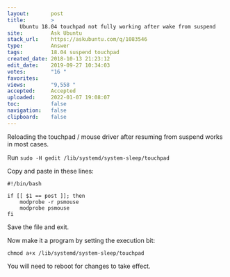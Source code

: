 ```yaml
---
layout:       post
title:        >
    Ubuntu 18.04 touchpad not fully working after wake from suspend
site:         Ask Ubuntu
stack_url:    https://askubuntu.com/q/1083546
type:         Answer
tags:         18.04 suspend touchpad
created_date: 2018-10-13 21:23:12
edit_date:    2019-09-27 10:34:03
votes:        "16 "
favorites:    
views:        "9,558 "
accepted:     Accepted
uploaded:     2022-01-07 19:08:07
toc:          false
navigation:   false
clipboard:    false
---
```


Reloading the touchpad / mouse driver after resuming from suspend works in most cases.

Run `sudo -H gedit /lib/systemd/system-sleep/touchpad`

Copy and paste in these lines:

``` 
#!/bin/bash

if [[ $1 == post ]]; then
    modprobe -r psmouse
    modprobe psmouse
fi

```

Save the file and exit. 

Now make it a program by setting the execution bit:

``` 
chmod a+x /lib/systemd/system-sleep/touchpad

```

You will need to reboot for changes to take effect.
